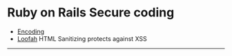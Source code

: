 # Ruby on Rails Secure coding

* [Encoding](http://api.rubyonrails.org/classes/ERB/Util.html)
* [Loofah](https://rubygems.org/gems/loofah) HTML Sanitizing protects against XSS 


------------
